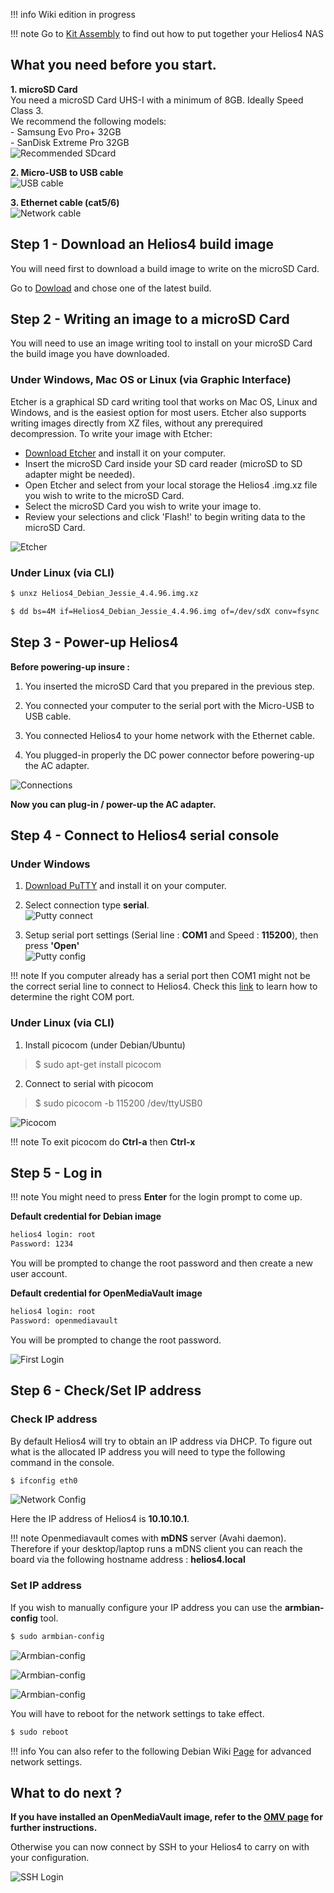 !!! info
    Wiki edition in progress

!!! note
    Go to [Kit Assembly](./kit) to find out how to put together your Helios4 NAS

## **What you need before you start.**

**1. microSD Card<br>**
You need a microSD Card UHS-I with a minimum of 8GB. Ideally Speed Class 3.<br>
We recommend the following models:<br>
\- Samsung Evo Pro+ 32GB<br>
\- SanDisk Extreme Pro 32GB<br>
![Recommended SDcard](/img/install/recommended_sdcard.jpg)

**2. Micro-USB to USB cable<br>**
![USB cable](/img/install/console_cable.png)

**3. Ethernet cable (cat5/6)<br>**
![Network cable](/img/install/network_cable.jpg)


## **Step 1** - Download an Helios4 build image

You will need first to download a build image to write on the microSD Card.

Go to [Dowload](/download) and chose one of the latest build.

##  **Step 2** - Writing an image to a microSD Card

You will need to use an image writing tool to install on your microSD Card the build image you have downloaded.

### Under Windows, Mac OS or Linux (via Graphic Interface)

Etcher is a graphical SD card writing tool that works on Mac OS, Linux and Windows, and is the easiest option for most users. Etcher also supports writing images directly from XZ files, without any prerequired decompression. To write your image with Etcher:

- [Download Etcher](http://etcher.io) and install it on your computer.
- Insert the microSD Card inside your SD card reader (microSD to SD adapter might be needed).
- Open Etcher and select from your local storage the Helios4 .img.xz file you wish to write to the microSD Card.
- Select the microSD Card you wish to write your image to.
- Review your selections and click 'Flash!' to begin writing data to the microSD Card.

![Etcher](/img/install/etcher_flash.png)

### Under Linux (via CLI)

```bash
$ unxz Helios4_Debian_Jessie_4.4.96.img.xz

$ dd bs=4M if=Helios4_Debian_Jessie_4.4.96.img of=/dev/sdX conv=fsync
```

##  **Step 3** - Power-up Helios4

**Before powering-up insure :**

1. You inserted the microSD Card that you prepared in the previous step.

2. You connected your computer to the serial port with the Micro-USB to USB cable.

3. You connected Helios4 to your home network with the Ethernet cable.

4. You plugged-in properly the DC power connector before powering-up the AC adapter.

![Connections](/img/install/connections.png)

**Now you can plug-in / power-up the AC adapter.**

##  **Step 4** - Connect to Helios4 serial console

### Under Windows

1. [Download PuTTY](https://www.chiark.greenend.org.uk/~sgtatham/putty/latest.html) and install it on your computer.

2. Select connection type **serial**.<br>
![Putty connect](/img/install/putty_connect.png)

3. Setup serial port settings (Serial line : **COM1** and Speed : **115200**), then press **'Open'**<br>
![Putty config](/img/install/putty_config.png)

!!! note
    If you computer already has a serial port then COM1 might not be the correct serial line to connect to Helios4. Check this [link](https://tnp.uservoice.com/knowledgebase/articles/172101-determining-the-com-port-of-a-usb-to-serial-adapte) to learn how to determine the right COM port.


### Under Linux (via CLI)

1. Install picocom (under Debian/Ubuntu)
> $ sudo apt-get install picocom<br>

2. Connect to serial with picocom
> $ sudo picocom -b 115200 /dev/ttyUSB0

![Picocom](/img/install/picocom.png)

!!! note
    To exit picocom do **Ctrl-a** then **Ctrl-x**


## **Step 5** - Log in

!!! note
    You might need to press **Enter** for the login prompt to come up.

**Default credential for Debian image**

```bash
helios4 login: root
Password: 1234
```

You will be prompted to change the root password and then create a new user account.

**Default credential for OpenMediaVault image**

```bash
helios4 login: root
Password: openmediavault
```

You will be prompted to change the root password.

![First Login](/img/install/first_login.png)

## **Step 6** - Check/Set IP address

### Check IP address

By default Helios4 will try to obtain an IP address via DHCP. To figure out what is the allocated IP address you will need to type the following command in the console.

```bash
$ ifconfig eth0
```

![Network Config](/img/install/network_config.png)

Here the IP address of Helios4 is **10.10.10.1**.

!!! note
    Openmediavault comes with **mDNS** server (Avahi daemon). Therefore if your desktop/laptop runs a mDNS client you can reach the board via the following hostname address : **helios4.local**

### Set IP address

If you wish to manually configure your IP address you can use the **armbian-config** tool.

```bash
$ sudo armbian-config
```

![Armbian-config](/img/install/armbian-config.png)

![Armbian-config](/img/install/armbian-config_network.png)

![Armbian-config](/img/install/armbian-config_ip.png)

You will have to reboot for the network settings to take effect.
```bash
$ sudo reboot
```

!!! info
    You can also refer to the following Debian Wiki [Page](https://wiki.debian.org/NetworkConfiguration#Setting_up_an_Ethernet_Interface) for advanced network settings.



## **What to do next ?**

**If you have installed an OpenMediaVault image, refer to the [OMV page](/omv) for further instructions.**

Otherwise you can now connect by SSH to your Helios4 to carry on with your configuration.

![SSH Login](/img/install/ssh_login.png)
